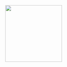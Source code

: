<div>
  <img height="180em" src="https://github-readme-stats.vercel.app/api?username=piiitszk&show_icons=true&theme=radical">
</div>

